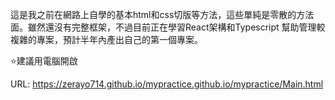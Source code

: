 這是我之前在網路上自學的基本html和css切版等方法，這些單純是零散的方法面。雖然還沒有完整框架，不過目前正在學習React架構和Typescript
幫助管理較複雜的專案，預計半年內產出自己的第一個專案。

⭐️建議用電腦開啟 

URL: https://zerayo714.github.io/mypractice.github.io/mypractice/Main.html
